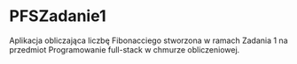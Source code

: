 # PFSZadanie1

Aplikacja obliczająca liczbę Fibonacciego stworzona w ramach Zadania 1 na przedmiot Programowanie full-stack w chmurze obliczeniowej.
